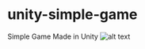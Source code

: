 # unity-simple-game
Simple Game Made in Unity
![alt text](https://user-images.githubusercontent.com/28621680/102691669-2b220000-421f-11eb-9091-edcb67ba2c45.gif)
